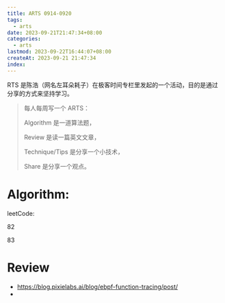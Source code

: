 ```yaml
---
title: ARTS 0914-0920
tags:
  - arts
date: 2023-09-21T21:47:34+08:00
categories:
  - arts
lastmod: 2023-09-22T16:44:07+08:00
createAt: 2023-09-21 21:47:34
index:
---
```


RTS 是陈浩（网名左耳朵耗子）在极客时间专栏里发起的一个活动，目的是通过分享的方式来坚持学习。

> 每人每周写一个 ARTS：
>
> Algorithm 是一道算法题，
>
> Review 是读一篇英文文章，
>
> Technique/Tips 是分享一个小技术，
>
> Share 是分享一个观点。

# Algorithm:

leetCode: 

82

83



# Review 

- https://blog.pixielabs.ai/blog/ebpf-function-tracing/post/
- 